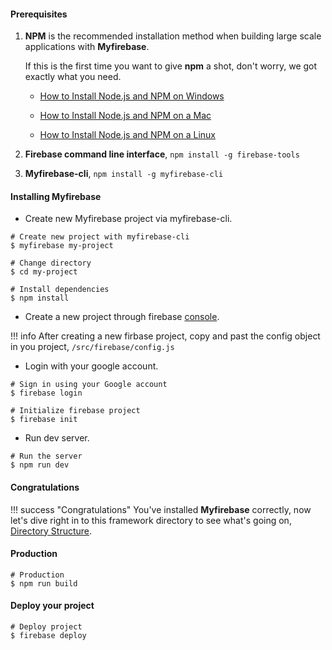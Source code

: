 #### Prerequisites

1. **NPM** is the recommended installation method when building large scale applications with **Myfirebase**.

    If this is the first time you want to give **npm** a shot, don't worry, we got exactly what you need.

    - [How to Install Node.js and NPM on Windows](http://blog.teamtreehouse.com/install-node-js-npm-windows)

    - [How to Install Node.js and NPM on a Mac](http://blog.teamtreehouse.com/install-node-js-npm-mac)

    - [How to Install Node.js and NPM on a Linux](http://blog.teamtreehouse.com/install-node-js-npm-linux)

2. **Firebase command line interface**, `npm install -g firebase-tools`

3. **Myfirebase-cli**, `npm install -g myfirebase-cli`

#### Installing Myfirebase

- Create new Myfirebase project via myfirebase-cli. 

```shell
# Create new project with myfirebase-cli
$ myfirebase my-project

# Change directory
$ cd my-project

# Install dependencies
$ npm install
```

- Create a new project through firebase [console](https://console.firebase.google.com).

!!! info
    After creating a new firbase project, copy and past the config object in you project, `/src/firebase/config.js` 

- Login with your google account. 

```shell
# Sign in using your Google account
$ firebase login

# Initialize firebase project
$ firebase init
```

- Run dev server.

```shell
# Run the server
$ npm run dev
```

#### Congratulations

!!! success "Congratulations"
    You've installed **Myfirebase** correctly, now let's dive right in to this framework directory to see what's going on, [Directory Structure](directory-structure.md).

#### Production

```shell
# Production
$ npm run build
```

#### Deploy your project

```shell
# Deploy project
$ firebase deploy
```
